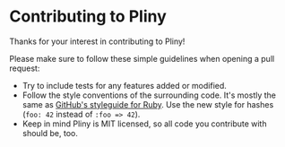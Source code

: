 # Contributing to Pliny

Thanks for your interest in contributing to Pliny!

Please make sure to follow these simple guidelines when opening a pull request:

- Try to include tests for any features added or modified.
- Follow the style conventions of the surrounding code. It's mostly the same as [GitHub's styleguide for Ruby](https://github.com/styleguide/ruby). Use the new style for hashes (`foo: 42` instead of `:foo => 42`).
- Keep in mind Pliny is MIT licensed, so all code you contribute with should be, too.
